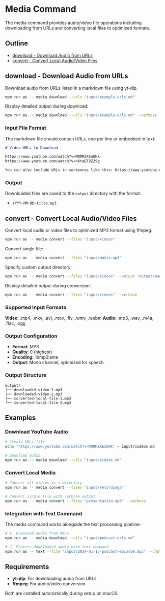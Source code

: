 # Media Command

The media command provides audio/video file operations including downloading from URLs and converting local files to optimized formats.

## Outline

- [download - Download Audio from URLs](#download---download-audio-from-urls)
- [convert - Convert Local Audio/Video Files](#convert---convert-local-audiovideo-files)

## download - Download Audio from URLs

Download audio from URLs listed in a markdown file using yt-dlp.

```bash
npm run as -- media download --urls "input/example-urls.md"
```

Display detailed output during download:

```bash
npm run as -- media download --urls "input/example-urls.md" --verbose
```

### Input File Format

The markdown file should contain URLs, one per line or embedded in text:

```markdown
# Video URLs to Download

https://www.youtube.com/watch?v=MORMZXEaONk
https://www.youtube.com/watch?v=nXtaETBZ29g

You can also include URLs in sentences like this: https://www.youtube.com/watch?v=example
```

### Output

Downloaded files are saved to the `output` directory with the format:
- `YYYY-MM-DD-title.mp3`

## convert - Convert Local Audio/Video Files

Convert local audio or video files to optimized MP3 format using ffmpeg.

```bash
npm run as -- media convert --files "input/videos"
```

Convert single file:

```bash
npm run as -- media convert --files "input/audio.mp3"
```

Specify custom output directory:

```bash
npm run as -- media convert --files "input/videos" --output "output/audio"
```

Display detailed output during conversion:

```bash
npm run as -- media convert --files "input/videos" --verbose
```

### Supported Input Formats

**Video**: .mp4, .mkv, .avi, .mov, .flv, .wmv, .webm
**Audio**: .mp3, .wav, .m4a, .flac, .ogg

### Output Configuration

- **Format**: MP3
- **Quality**: 0 (highest)
- **Encoding**: libmp3lame
- **Output**: Mono channel, optimized for speech

### Output Structure

```
output/
├── downloaded-video-1.mp3
├── downloaded-video-2.mp3
├── converted-local-file-1.mp3
└── converted-local-file-2.mp3
```

## Examples

### Download YouTube Audio

```bash
# Create URLs file
echo "https://www.youtube.com/watch?v=MORMZXEaONk" > input/videos.md

# Download audio
npm run as -- media download --urls "input/videos.md"
```

### Convert Local Media

```bash
# Convert all videos in a directory
npm run as -- media convert --files "input/recordings"

# Convert single file with verbose output
npm run as -- media convert --files "presentation.mp4" --verbose
```

### Integration with Text Command

The media command works alongside the text processing pipeline:

```bash
# 1. Download audio from URLs
npm run as -- media download --urls "input/podcast-urls.md"

# 2. Process downloaded audio with text command
npm run as -- text --file "input/2024-01-15-podcast-episode.mp3" --chatgpt
```

## Requirements

- **yt-dlp**: For downloading audio from URLs
- **ffmpeg**: For audio/video conversion

Both are installed automatically during setup on macOS.